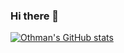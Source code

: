 ### Hi there 👋

[![Othman's GitHub stats](https://github-readme-stats.vercel.app/api?username=Ojabrane&show_icons=true&theme=radical)](https://github.com/Ojabrane/github-readme-stats)

